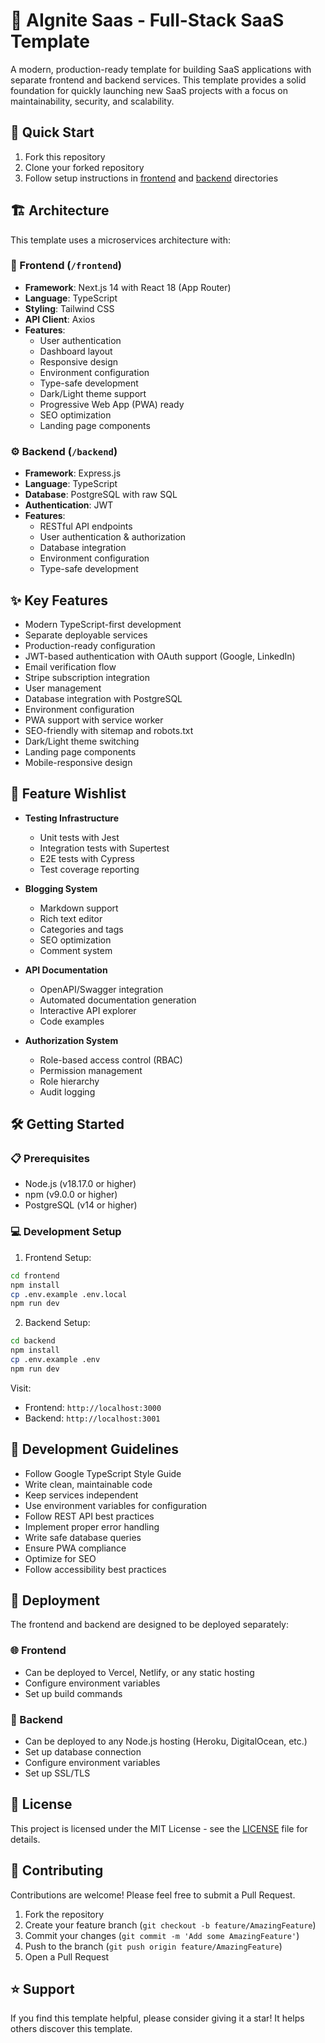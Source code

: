# 🚀 AIgnite Saas - Full-Stack SaaS Template

A modern, production-ready template for building SaaS applications with separate frontend and backend services. This template provides a solid foundation for quickly launching new SaaS projects with a focus on maintainability, security, and scalability.

## 💫 Quick Start

1. Fork this repository
2. Clone your forked repository
3. Follow setup instructions in [frontend](./frontend/README.md) and [backend](./backend/README.md) directories

## 🏗️ Architecture

This template uses a microservices architecture with:

### 🎨 Frontend (`/frontend`)
- **Framework**: Next.js 14 with React 18 (App Router)
- **Language**: TypeScript
- **Styling**: Tailwind CSS
- **API Client**: Axios
- **Features**:
  - User authentication
  - Dashboard layout
  - Responsive design
  - Environment configuration
  - Type-safe development
  - Dark/Light theme support
  - Progressive Web App (PWA) ready
  - SEO optimization
  - Landing page components

### ⚙️ Backend (`/backend`)
- **Framework**: Express.js
- **Language**: TypeScript
- **Database**: PostgreSQL with raw SQL
- **Authentication**: JWT
- **Features**:
  - RESTful API endpoints
  - User authentication & authorization
  - Database integration
  - Environment configuration
  - Type-safe development

## ✨ Key Features
- Modern TypeScript-first development
- Separate deployable services
- Production-ready configuration
- JWT-based authentication with OAuth support (Google, LinkedIn)
- Email verification flow
- Stripe subscription integration
- User management
- Database integration with PostgreSQL
- Environment configuration
- PWA support with service worker
- SEO-friendly with sitemap and robots.txt
- Dark/Light theme switching
- Landing page components
- Mobile-responsive design

## 🎯 Feature Wishlist
- **Testing Infrastructure**
  - Unit tests with Jest
  - Integration tests with Supertest
  - E2E tests with Cypress
  - Test coverage reporting

- **Blogging System**
  - Markdown support
  - Rich text editor
  - Categories and tags
  - SEO optimization
  - Comment system

- **API Documentation**
  - OpenAPI/Swagger integration
  - Automated documentation generation
  - Interactive API explorer
  - Code examples

- **Authorization System**
  - Role-based access control (RBAC)
  - Permission management
  - Role hierarchy
  - Audit logging

## 🛠️ Getting Started

### 📋 Prerequisites
- Node.js (v18.17.0 or higher)
- npm (v9.0.0 or higher)
- PostgreSQL (v14 or higher)

### 💻 Development Setup

1. Frontend Setup:
```bash
cd frontend
npm install
cp .env.example .env.local
npm run dev
```

2. Backend Setup:
```bash
cd backend
npm install
cp .env.example .env
npm run dev
```

Visit:
- Frontend: `http://localhost:3000`
- Backend: `http://localhost:3001`

## 📝 Development Guidelines
- Follow Google TypeScript Style Guide
- Write clean, maintainable code
- Keep services independent
- Use environment variables for configuration
- Follow REST API best practices
- Implement proper error handling
- Write safe database queries
- Ensure PWA compliance
- Optimize for SEO
- Follow accessibility best practices

## 🚀 Deployment

The frontend and backend are designed to be deployed separately:

### 🌐 Frontend
- Can be deployed to Vercel, Netlify, or any static hosting
- Configure environment variables
- Set up build commands

### 🔧 Backend
- Can be deployed to any Node.js hosting (Heroku, DigitalOcean, etc.)
- Set up database connection
- Configure environment variables
- Set up SSL/TLS

## 📄 License

This project is licensed under the MIT License - see the [LICENSE](LICENSE) file for details.

## 🤝 Contributing

Contributions are welcome! Please feel free to submit a Pull Request.

1. Fork the repository
2. Create your feature branch (`git checkout -b feature/AmazingFeature`)
3. Commit your changes (`git commit -m 'Add some AmazingFeature'`)
4. Push to the branch (`git push origin feature/AmazingFeature`)
5. Open a Pull Request

## ⭐ Support

If you find this template helpful, please consider giving it a star! It helps others discover this template.
